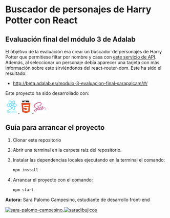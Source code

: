 # Buscador de personajes de Harry Potter con React
## Evaluación final del módulo 3 de Adalab

El objetivo de la evaluación era crear un buscador de personajes de Harry Potter que permitiese filtar por nombre y casa con [este servicio de API](http://hp-api.herokuapp.com/api/characters/house/gryffindor). Además, al seleccionar un personaje debía aparecer una tarjeta con más información sobre este sirviéndonos del react-router-dom. Este ha sido el resultado:

- http://beta.adalab.es/modulo-3-evaluacion-final-sarapalcam/#/

Este proyecto ha sido desarrollado con:

<a href="https://reactjs.org/" target="_blank" rel="noreferrer"> <img src="https://raw.githubusercontent.com/devicons/devicon/master/icons/react/react-original-wordmark.svg" alt="react" width="40" height="40"/> </a>  <a href="https://www.w3.org/html/" target="_blank" rel="noreferrer"> <img src="https://raw.githubusercontent.com/devicons/devicon/master/icons/html5/html5-original-wordmark.svg" alt="html5" width="40" height="40"/> </a> </a> <a href="https://sass-lang.com" target="_blank" rel="noreferrer"> <img src="https://raw.githubusercontent.com/devicons/devicon/master/icons/sass/sass-original.svg" alt="sass" width="40" height="40"/> </a> </p>

## Guía para arrancar el proyecto

1. Clonar este repositorio
2. Abrir una terminal en la carpeta raíz del repositorio.
3. Instalar las dependencias locales ejecutando en la terminal el comando:

   ```bash
   npm install
   ```

4. Arrancar el proyecto con el comando:

   ```bash
   npm start
   ```

**Autora:** Sara Palomo Campesino, estudiante de desarrollo front-end

<a href="https://linkedin.com/in/sara-palomo-campesino" target="blank"><img align="center" src="https://raw.githubusercontent.com/rahuldkjain/github-profile-readme-generator/master/src/images/icons/Social/linked-in-alt.svg" alt="sara-palomo-campesino" height="20" width="30" /></a><a href="https://instagram.com/saradibujicos" target="blank"> <img align="center" src="https://raw.githubusercontent.com/rahuldkjain/github-profile-readme-generator/master/src/images/icons/Social/instagram.svg" alt="saradibujicos" height="20" width="30" /></a>
